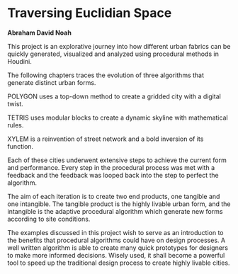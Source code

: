 # Traversing Euclidian Space

**Abraham David Noah**

This project is an explorative journey into how different urban fabrics can be quickly generated, visualized and analyzed using procedural methods in Houdini. 

The following chapters traces the evolution of three algorithms that generate distinct urban forms.


POLYGON uses a top-down method to create a gridded city with a digital twist.

TETRIS uses modular blocks to create a dynamic skyline with mathematical rules.

XYLEM is a reinvention of street network and a bold inversion of its function.

 
Each of these cities underwent extensive steps to achieve the current form and performance. Every step in the procedural process was met with a feedback and the feedback was looped back into the step to perfect the algorithm. 

The aim of each iteration is to create two end products, one tangible and one intangible. The tangible product is the highly livable urban form, and the intangible is the adaptive procedural algorithm which generate new forms according to site conditions. 

The examples discussed in this project wish to serve as an introduction to the benefits that procedural algorithms could have on design processes. A well written algorithm is able to create many quick prototypes for designers to make more informed decisions. Wisely used, it shall become a powerful tool to speed up the traditional design process to create highly livable cities.

